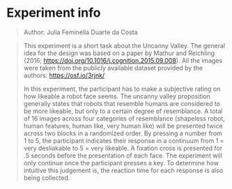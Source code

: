 # Experiment info
> Author: Julia Feminella Duarte da Costa

> This experiment is a short task about the Uncanny Valley. The general idea for the design was based on a paper by Mathur and Reichling (2016; https://doi.org/10.1016/j.cognition.2015.09.008). All the images were taken from the publicly available dataset provided by the authors: https://osf.io/3rjnk/
> 
> In this experiment, the participant has to make a subjective rating on how likeable a robot face seems. The uncanny valley proposition generally states that robots that resemble humans are considered to be more likeable, but only to a certain degree of resemblance. A total of 16 images across four categories of resemblance (shapeless robot, human features, human like, very human like) will be presented twice across two blocks in a randomized order. By pressing a number from 1 to 5, the participant indicates their response in a continuum from 1 = very desliakable to 5 = very likeable. A fixation cross is presented for .5 seconds before the presentation of each face. The experiment will only continue once the participant presses a key. To determine how intuitive this judgement is, the reaction time for each response is also being collected. 
